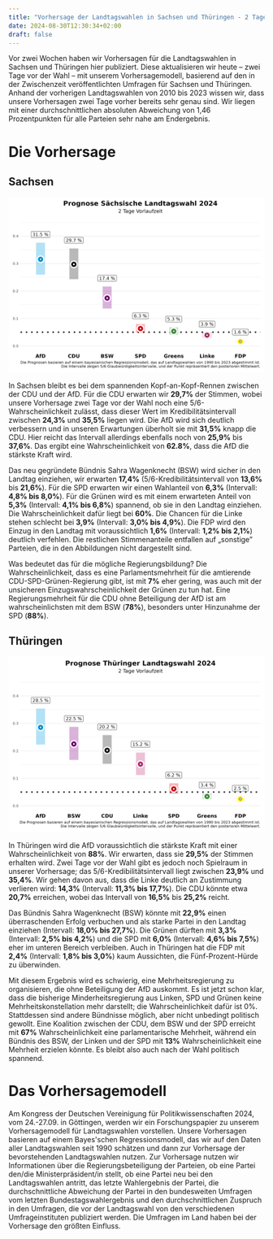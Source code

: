 ```yaml
---
title: "Vorhersage der Landtagswahlen in Sachsen und Thüringen - 2 Tage vor der Wahl"
date: 2024-08-30T12:30:34+02:00
draft: false
---
```


Vor zwei Wochen haben wir Vorhersagen für die Landtagswahlen in Sachsen und Thüringen hier publiziert. Diese aktualisieren wir heute – zwei Tage vor der Wahl – mit unserem Vorhersagemodell, basierend auf den in der Zwischenzeit veröffentlichten Umfragen für Sachsen und Thüringen. Anhand der vorherigen Landtagswahlen von 2010 bis 2023 wissen wir, dass unsere Vorhersagen zwei Tage vorher bereits sehr genau sind. Wir liegen mit einer durchschnittlichen absoluten Abweichung von 1,46 Prozentpunkten für alle Parteien sehr nahe am Endergebnis.

# Die Vorhersage

## Sachsen

![Wahlprognose Sachsen](./fig/fig_fcst_sn_2dayslead_de.png)

In Sachsen bleibt es bei dem spannenden Kopf-an-Kopf-Rennen zwischen der CDU und der AfD. Für die CDU erwarten wir **29,7%** der Stimmen, wobei unsere Vorhersage zwei Tage vor der Wahl noch eine 5/6-Wahrscheinlichkeit zulässt, dass dieser Wert im Kredibilitätsintervall zwischen **24,3%** und **35,5%** liegen wird. Die AfD wird sich deutlich verbessern und in unseren Erwartungen überholt sie mit **31,5%** knapp die CDU. Hier reicht das Intervall allerdings ebenfalls noch von **25,9%** bis **37,6%**. Das ergibt eine Wahrscheinlichkeit von **62.8%**, dass die AfD die stärkste Kraft wird.

Das neu gegründete Bündnis Sahra Wagenknecht (BSW) wird sicher in den Landtag einziehen, wir erwarten **17,4%** (5/6-Kredibilitätsintervall von **13,6%** bis **21,6%**). Für die SPD erwarten wir einen Wahlanteil von **6,3%** (Intervall: **4,8% bis 8,0%**). Für die Grünen wird es mit einem erwarteten Anteil von **5,3%** (Intervall: **4,1% bis 6,8%**) spannend, ob sie in den Landtag einziehen. Die Wahrscheinlichkeit dafür liegt bei **60%**. Die Chancen für die Linke stehen schlecht bei **3,9%** (Intervall: **3,0% bis 4,9%**). Die FDP wird den Einzug in den Landtag mit voraussichtlich **1,6%** (Intervall: **1,2% bis 2,1%**) deutlich verfehlen. Die restlichen Stimmenanteile entfallen auf „sonstige” Parteien, die in den Abbildungen nicht dargestellt sind.

Was bedeutet das für die mögliche Regierungsbildung? Die Wahrscheinlichkeit, dass es eine Parlamentsmehrheit für die amtierende CDU-SPD-Grünen-Regierung gibt, ist mit **7%** eher gering, was auch mit der unsicheren Einzugswahrscheinlichkeit der Grünen zu tun hat. Eine Regierungsmehrheit für die CDU ohne Beteiligung der AfD ist am wahrscheinlichsten mit dem BSW (**78%**), besonders unter Hinzunahme der SPD (**88%**).

## Thüringen

![Wahlprognose Thüringen](./fig/fig_fcst_th_2dayslead_de.png)

In Thüringen wird die AfD voraussichtlich die stärkste Kraft mit einer Wahrscheinlichkeit von **88%**. Wir erwarten, dass sie **29,5%** der Stimmen erhalten wird. Zwei Tage vor der Wahl gibt es jedoch noch Spielraum in unserer Vorhersage; das 5/6-Kredibilitätsintervall liegt zwischen **23,9%** und **35,4%**. Wir gehen davon aus, dass die Linke deutlich an Zustimmung verlieren wird: **14,3%** (Intervall: **11,3% bis 17,7%**). Die CDU könnte etwa **20,7%** erreichen, wobei das Intervall von **16,5%** bis **25,2%** reicht.

Das Bündnis Sahra Wagenknecht (BSW) könnte mit **22,9%** einen überraschenden Erfolg verbuchen und als starke Partei in den Landtag einziehen (Intervall: **18,0% bis 27,7%**). Die Grünen dürften mit **3,3%** (Intervall: **2,5% bis 4,2%**) und die SPD mit **6,0%** (Intervall: **4,6% bis 7,5%**) eher im unteren Bereich verbleiben. Auch in Thüringen hat die FDP mit **2,4%** (Intervall: **1,8% bis 3,0%**) kaum Aussichten, die Fünf-Prozent-Hürde zu überwinden.

Mit diesem Ergebnis wird es schwierig, eine Mehrheitsregierung zu organisieren, die ohne Beteiligung der AfD auskommt. Es ist jetzt schon klar, dass die bisherige Minderheitsregierung aus Linken, SPD und Grünen keine Mehrheitskonstellation mehr darstellt; die Wahrscheinlichkeit dafür ist 0%. Stattdessen sind andere Bündnisse möglich, aber nicht unbedingt politisch gewollt. Eine Koalition zwischen der CDU, dem BSW und der SPD erreicht mit **67%** Wahrscheinlichkeit eine parlamentarische Mehrheit, während ein Bündnis des BSW, der Linken und der SPD mit **13%** Wahrscheinlichkeit eine Mehrheit erzielen könnte. Es bleibt also auch nach der Wahl politisch spannend.

# Das Vorhersagemodell

Am Kongress der Deutschen Vereinigung für Politikwissenschaften 2024, vom 24.-27.09. in Göttingen, werden wir ein Forschungspapier zu unserem Vorhersagemodell für Landtagswahlen vorstellen. Unsere Vorhersagen basieren auf einem Bayes'schen Regressionsmodell, das wir auf den Daten aller Landtagswahlen seit 1990 schätzen und dann zur Vorhersage der bevorstehenden Landtagswahlen nutzen. Zur Vorhersage nutzen wir Informationen über die Regierungsbeteiligung der Parteien, ob eine Partei den/die Ministerpräsident/in stellt, ob eine Partei neu bei den Landtagswahlen antritt, das letzte Wahlergebnis der Partei, die durchschnittliche Abweichung der Partei in den bundesweiten Umfragen vom letzten Bundestagswahlergebnis und den durchschnittlichen Zuspruch in den Umfragen, die vor der Landtagswahl von den verschiedenen Umfrageinstituten publiziert werden. Die Umfragen im Land haben bei der Vorhersage den größten Einfluss.
